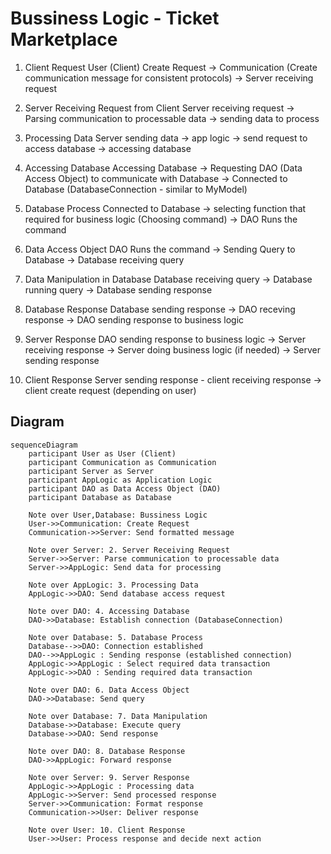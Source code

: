# Bussiness Logic - Ticket Marketplace

1. Client Request
User (Client) Create Request -> Communication (Create communication message for consistent protocols) -> Server receiving request

2. Server Receiving Request from Client
Server receiving request -> Parsing communication to processable data -> sending data to process

3. Processing Data
Server sending data -> app logic -> send request to access database -> accessing database

4. Accessing Database
Accessing Database -> Requesting DAO (Data Access Object) to communicate with Database -> Connected to Database (DatabaseConnection - similar to MyModel)

5. Database Process
Connected to Database -> selecting function that required for business logic (Choosing command) -> DAO Runs the command

6. Data Access Object
DAO Runs the command -> Sending Query to Database -> Database receiving query

7. Data Manipulation in Database
Database receiving query -> Database running query -> Database sending response

8. Database Response
Database sending response -> DAO receving response -> DAO sending response to business logic

9. Server Response
DAO sending response to business logic -> Server receiving response -> Server doing business logic (if needed) -> Server sending response 

10. Client Response 
Server sending response - client receiving response -> client create request (depending on user)

## Diagram
```mermaid
sequenceDiagram
    participant User as User (Client)
    participant Communication as Communication
    participant Server as Server
    participant AppLogic as Application Logic
    participant DAO as Data Access Object (DAO)
    participant Database as Database

    Note over User,Database: Bussiness Logic
    User->>Communication: Create Request
    Communication->>Server: Send formatted message

    Note over Server: 2. Server Receiving Request
    Server->>Server: Parse communication to processable data
    Server->>AppLogic: Send data for processing

    Note over AppLogic: 3. Processing Data
    AppLogic->>DAO: Send database access request

    Note over DAO: 4. Accessing Database
    DAO->>Database: Establish connection (DatabaseConnection)

    Note over Database: 5. Database Process
    Database-->>DAO: Connection established
    DAO-->>AppLogic : Sending response (established connection)
    AppLogic->>AppLogic : Select required data transaction
    AppLogic->>DAO : Sending required data transaction

    Note over DAO: 6. Data Access Object
    DAO->>Database: Send query

    Note over Database: 7. Data Manipulation
    Database->>Database: Execute query
    Database->>DAO: Send response

    Note over DAO: 8. Database Response
    DAO->>AppLogic: Forward response

    Note over Server: 9. Server Response
    AppLogic->>AppLogic : Processing data
    AppLogic->>Server: Send processed response
    Server->>Communication: Format response
    Communication->>User: Deliver response

    Note over User: 10. Client Response
    User->>User: Process response and decide next action
```